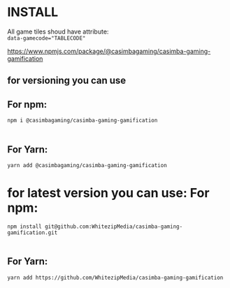 <h1>INSTALL</h1>
All game tiles shoud have attribute:<br> <code>data-gamecode="TABLECODE"</code>

https://www.npmjs.com/package/@casimbagaming/casimba-gaming-gamification
<h2>for versioning you can use</h2>
<h2>For npm:<br></h2>
<code>npm i @casimbagaming/casimba-gaming-gamification</code>
<br>
<br>
<h2>For Yarn: <br></h2>
<code>yarn add @casimbagaming/casimba-gaming-gamification</code>
<h1>for latest version you can use: </h1<
<h2>For npm:<br></h2>
<code>npm install git@github.com:WhitezipMedia/casimba-gaming-gamification.git</code>
<br>
<br>
<h2>For Yarn: <br></h2>
<code>yarn add https://github.com/WhitezipMedia/casimba-gaming-gamification</code>
